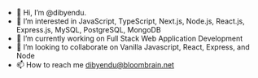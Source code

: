 - 👋 Hi, I’m @dibyendu.
- 👀 I’m interested in JavaScript, TypeScript, Next.js, Node.js, React.js, Express.js, MySQL, PostgreSQL, MongoDB
- 🌱 I’m currently working on Full Stack Web Application Development
- 💞️ I’m looking to collaborate on Vanilla Javascript, React, Express, and Node
- 📫 How to reach me dibyendu@bloombrain.net

<!---
dibyenducse/dibyenducse is a ✨ special ✨ repository because its `README.md` (this file) appears on your GitHub profile.
You can click the Preview link to take a look at your changes.
--->
